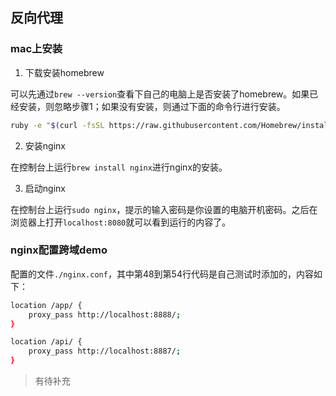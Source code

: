 ## 反向代理

### mac上安装

1. 下载安装homebrew

可以先通过`brew --version`查看下自己的电脑上是否安装了homebrew。如果已经安装，则忽略步骤1；如果没有安装，则通过下面的命令行进行安装。

```bash
ruby -e "$(curl -fsSL https://raw.githubusercontent.com/Homebrew/install/master/install)"
```

2. 安装nginx

在控制台上运行`brew install nginx`进行nginx的安装。

3. 启动nginx

在控制台上运行`sudo nginx`，提示的输入密码是你设置的电脑开机密码。之后在浏览器上打开`localhost:8080`就可以看到运行的内容了。

### nginx配置跨域demo

配置的文件`./nginx.conf`，其中第48到第54行代码是自己测试时添加的，内容如下：

```bash
location /app/ {
    proxy_pass http://localhost:8888/;
}

location /api/ {
    proxy_pass http://localhost:8887/;
}
```

> 有待补充